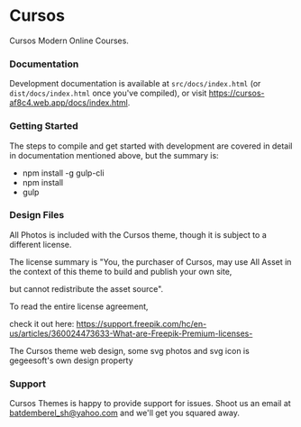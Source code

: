 # Cursos

Cursos Modern Online Courses.

### Documentation

Development documentation is available at `src/docs/index.html` (or `dist/docs/index.html` once you've compiled), or visit https://cursos-af8c4.web.app/docs/index.html.

### Getting Started

The steps to compile and get started with development are covered in detail in documentation mentioned above, but the summary is:

- npm install -g gulp-cli
- npm install
- gulp

### Design Files

All Photos is included with the Cursos theme, though it is subject to a different license.

The license summary is "You, the purchaser of Cursos, may use All Asset in the context of this theme to build and publish your own site,

but cannot redistribute the asset source".

To read the entire license agreement,

check it out here: https://support.freepik.com/hc/en-us/articles/360024473633-What-are-Freepik-Premium-licenses-

The Cursos theme web design, some svg photos and svg icon is gegeesoft's own design property

### Support

Cursos Themes is happy to provide support for issues. Shoot us an email at batdemberel_sh@yahoo.com and we'll get you squared away.
